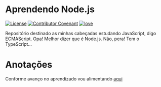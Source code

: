 # Aprendendo Node.js

[![License](https://img.shields.io/badge/License-MIT-lightgray)](/LICENSE)
[![Contributor Covenant](https://img.shields.io/badge/Contributor%20Covenant-2.0-lightblue)](/code_of_conduct.md)
[![love](https://img.shields.io/badge/Code%20with-%F0%9F%96%A4-lightgreen)](https://callmarx.github.io/about/)

Repositório destinado as minhas cabeçadas estudando JavaScript, digo ECMAScript. Opa! Melhor dizer
que é Node.js. Não, pera! Tem o TypeScript...

# Anotações

Conforme avanço no aprendizado vou alimentando [aqui](./anotacoes.md)
